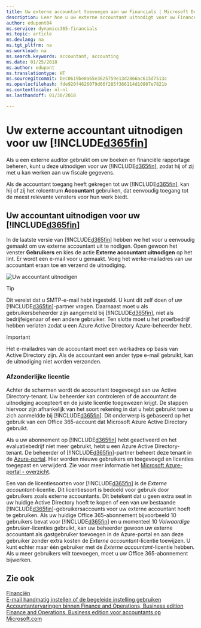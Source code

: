 ```yaml
---
title: Uw externe accountant toevoegen aan uw Financials | Microsoft Docs
description: Leer hoe u uw externe accountant uitnodigt voor uw Finance and Operations, Business edition.
author: edupont04
ms.service: dynamics365-financials
ms.topic: article
ms.devlang: na
ms.tgt_pltfrm: na
ms.workload: na
ms.search.keywords: accountant, accounting
ms.date: 01/25/2018
ms.author: edupont
ms.translationtype: HT
ms.sourcegitcommit: bec0619be0a65e3625759e13d2866ac615d7513c
ms.openlocfilehash: fde920f4626079d66f285f366114d10807e7821b
ms.contentlocale: nl-nl
ms.lasthandoff: 01/30/2018

---
```

# <a name="inviting-your-external-accountant-to-your-included365finincludesd365finmdmd"></a>Uw externe accountant uitnodigen voor uw [!INCLUDE[d365fin](includes/d365fin_md.md)]
Als u een externe auditor gebruikt om uw boeken en financiële rapportage beheren, kunt u deze uitnodigen voor uw [!INCLUDE[d365fin](includes/d365fin_md.md)], zodat hij of zij met u kan werken aan uw fiscale gegevens.

Als de accountant toegang heeft gekregen tot uw [!INCLUDE[d365fin](includes/d365fin_md.md)], kan hij of zij het rolcentrum **Accountant** gebruiken, dat eenvoudig toegang tot de meest relevante vensters voor hun werk biedt.  

## <a name="invite-your-accountant-to-your-included365finincludesd365finmdmd"></a>Uw accountant uitnodigen voor uw [!INCLUDE[d365fin](includes/d365fin_md.md)]
In de laatste versie van [!INCLUDE[d365fin](includes/d365fin_md.md)] hebben we het voor u eenvoudig gemaakt om uw externe accountant uit te nodigen. Open gewoon het venster **Gebruikers** en kies de actie **Externe accountant uitnodigen** op het lint. Er wordt een e-mail voor u gemaakt. Voeg het werke-mailadres van uw accountant eraan toe en verzend de uitnodiging.  

![Uw accountant uitnodigen](./media/finance-invite-accountant/invite-accountant.png)

> [!TIP]  
>  Dit vereist dat u SMTP-e-mail hebt ingesteld. U kunt dit zelf doen of uw [!INCLUDE[d365fin](includes/d365fin_md.md)]-partner vragen. Daarnaast moet u als gebruikersbeheerder zijn aangemeld bij [!INCLUDE[d365fin](includes/d365fin_md.md)], niet als bedrijfeigenaar of een andere gebruiker. Ten slotte moet u het proefbedrijf hebben verlaten zodat u een Azure Active Directory Azure-beheerder hebt.  

> [!IMPORTANT]  
>  Het e-mailadres van de accountant moet een werkadres op basis van Active Directory zijn. Als de accountant een ander type e-mail gebruikt, kan de uitnodiging niet worden verzonden.  

### <a name="separate-license"></a>Afzonderlijke licentie
Achter de schermen wordt de accountant toegevoegd aan uw Active Directory-tenant. Uw beheerder kan controleren of de accountant de uitnodiging accepteert en de juiste licentie toegewezen krijgt. De stappen hiervoor zijn afhankelijk van het soort rekening in dat u hebt gebruikt toen u zich aanmeldde bij [!INCLUDE[d365fin](includes/d365fin_md.md)]. Dit onderwerp is gebaseerd op het gebruik van een Office 365-account dat Microsoft Azure Active Directory gebruikt.  

Als u uw abonnement op [!INCLUDE[d365fin](includes/d365fin_md.md)] hebt geactiveerd en het evaluatiebedrijf niet meer gebruikt, hebt u een Azure Active Directory-tenant. De beheerder of [!INCLUDE[d365fin](includes/d365fin_md.md)]-partner beheert deze tenant in de [Azure-portal](https://portal.azure.com). Hier worden nieuwe gebruikers en toegevoegd en licenties toegepast en verwijderd. Zie voor meer informatie het [Microsoft Azure-portal - overzicht](https://docs.microsoft.com/en-us/azure/azure-portal-overview).  

Een van de licentiesoorten voor [!INCLUDE[d365fin](includes/d365fin_md.md)] is de *Externe accountant*-licentie. Dit licentiesoort is bedoeld voor gebruik door gebruikers zoals externe accountants. Dit betekent dat u geen extra seat in uw huidige Active Directory hoeft te kopen of een van uw bestaande [!INCLUDE[d365fin](includes/d365fin_md.md)]-gebruikersaccounts voor uw externe accountant hoeft te gebruiken. Als uw huidige Office 365-abonnement bijvoorbeeld 10 gebruikers bevat voor [!INCLUDE[d365fin](includes/d365fin_md.md)] en u momenteel 10 *Volwaardige gebruiker*-licenties gebruikt, kan uw beheerder gewoon uw externe accountant als gastgebruiker toevoegen in de Azure-portal en aan deze gebruiker zonder extra kosten de *Externe accountant*-licentie toewijzen. U kunt echter maar één gebruiker met de *Externe accountant*-licentie hebben. Als u meer gebruikers wilt toevoegen, moet u uw Office 365-abonnement bijwerken.  

## <a name="see-also"></a>Zie ook
[Financiën](finance.md)  
[E-mail handmatig instellen of de begeleide instelling gebruiken](madeira-how-setup-email.md)  
[Accountantervaringen binnen Finance and Operations, Business edition](finance-accounting.md)  
[Finance and Operations, Business edition voor accountants op Microsoft.com](https://www.microsoft.com/en-us/dynamics365/financial-insights-for-accountants)  

